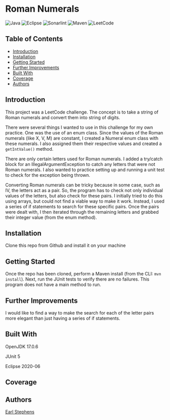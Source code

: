 # Roman Numerals

![Java](https://img.shields.io/badge/java-%23ED8B00.svg?style=for-the-badge&logo=java&logoColor=white)
![Eclipse](https://img.shields.io/badge/Eclipse-FE7A16.svg?style=for-the-badge&logo=Eclipse&logoColor=white)
![Sonarlint](https://img.shields.io/badge/SonarLint-CB2029?style=for-the-badge&logo=sonarlint&logoColor=white)
![Maven](https://badgen.net/badge/icon/maven?icon=maven&label)
![LeetCode](https://img.shields.io/badge/LeetCode-000000?style=for-the-badge&logo=LeetCode&logoColor=#d16c06)


## Table of Contents

- [Introduction](#introduction)
- [Installation](#installation)  
- [Getting Started](#getting-started)  
- [Further Improvements](#further-improvements)  
- [Built With](#built-with)  
- [Coverage](#coverage)  
- [Authors](#authors)  

## Introduction

This project was a LeetCode challenge.  The concept is to take a string of Roman numerals and convert them into string of digits. 

There were several things I wanted to use in this challenge for my own practice.  One was the use of an enum class.  Since the values of the Roman numerals (like X, V, M) are constant, I created a Numeral enum class with these numerals.  I also assigned them their respective values and created a `getIntValue()` method.

There are only certain letters used for Roman numerals.  I added a try/catch block for an IllegalArgumentException to catch any letters that were not Roman numerals.  I also wanted to practice setting up and running a unit test to check for the exception being thrown.

Converting Roman numerals can be tricky because in some case, such as IV, the letters act as a pair.  So, the program has to check not only individual values of the letters, but also check for these pairs.  I initially tried to do this using arrays, but could not find a viable way to make it work.  Instead, I used a series of if statements to search for these specific pairs.  Once the pairs were dealt with, I then iterated through the remaining letters and grabbed their integer value (from the enum method). 

## Installation

Clone this repo from Github and install it on your machine

## Getting Started   

Once the repo has been cloned, perform a Maven install (from the CLI: `mvn install`).  Next, run the JUnit tests to verify there are no failures.  This program does not have a main method to run.

## Further Improvements

I would like to find a way to make the search for each of the letter pairs more elegant than just having a series of if statements.

## Built With

OpenJDK 17.0.6

JUnit 5  

Eclipse 2020-06  

## Coverage

## Authors

[Earl Stephens](https://github.com/earl-stephens)
